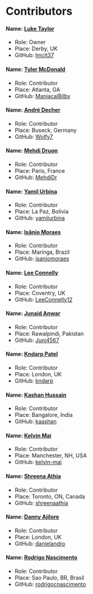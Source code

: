 # Contributors

#### Name: [Luke Taylor](https://lmcjt.com/)
- Role: Owner
- Place: Derby, UK
- GitHub: [lmcjt37](https://github.com/lmcjt37)

#### Name: [Tyler McDonald](https://github.com/ManiacalBilby)
- Role: Contributor
- Place: Atlanta, GA
- GitHub: [ManiacalBilby](https://github.com/ManiacalBilby)

#### Name: [André Decher](https://github.com/Wolfy7)
- Role: Contributor
- Place: Buseck, Germany
- GitHub: [Wolfy7](https://github.com/Wolfy7)

#### Name: [Mehdi Druon](https://github.com/MehdiDr)
- Role: Contributor
- Place: Paris, France
- GitHub: [MehdiDr](https://github.com/MehdiDr)

#### Name: [Yamil Urbina](https://github.com/yamilurbina)
- Role: Contributor
- Place: La Paz, Bolivia
- GitHub: [yamilurbina](https://github.com/yamilurbina)

#### Name: [Isânio Moraes](https://github.com/isaniomoraes)
- Role: Contributor
- Place: Maringa, Brazil
- GitHub: [isaniomoraes](https://github.com/isaniomoraes)

#### Name: [Lee Connelly](https://github.com/LeeConnelly12)
- Role: Contributor
- Place: Coventry, UK
- GitHub: [LeeConnelly12](https://github.com/LeeConnelly12)

#### Name: [Junaid Anwar](https://github.com/Juni4567)
- Role: Contributor
- Place: Rawalpindi, Pakistan
- GitHub: [Juni4567](https://github.com/Juni4567)

#### Name: [Kndarp Patel](https://github.com/kndarp)
- Role: Contributor
- Place: London, UK
- GitHub: [kndarp](https://github.com/kndarp)

#### Name: [Kashan Hussain](https://github.com/kaashan)
- Role: Contributor
- Place: Bangalore, India
- GitHub: [kaashan](https://github.com/kaashan)

#### Name: [Kelvin Mai](https://github.com/kelvin-mai)
- Role: Contributor
- Place: Manchester, NH, USA
- GitHub: [kelvin-mai](https://github.com/kelvin-mai)

#### Name: [Shreena Athia](https://github.com/shreenaathia)
- Role: Contributor
- Place: Toronto, ON, Canada
- GitHub: [shreenaathia](https://github.com/shreenaathia)

#### Name: [Danny Ajilore](https://github.com/shreenaathia)
- Role: Contributor
- Place: London, UK
- GitHub: [danielandro](https://github.com/danielandro)

#### Name: [Rodrigo Nascimento](https://rodrigocnascimento.github.io/)
- Role: Contributor
- Place: Sao Paulo, BR, Brasil
- GitHub: [rodrigocnascimento](https://github.com/rodrigocnascimento/)

